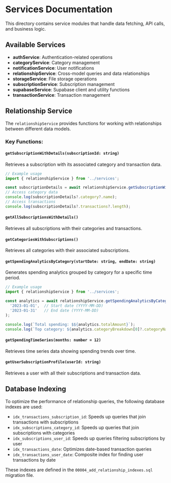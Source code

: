 # Services Documentation

This directory contains service modules that handle data fetching, API calls, and business logic.

## Available Services

- **authService**: Authentication-related operations
- **categoryService**: Category management
- **notificationService**: User notifications
- **relationshipService**: Cross-model queries and data relationships
- **storageService**: File storage operations
- **subscriptionService**: Subscription management
- **supabaseService**: Supabase client and utility functions
- **transactionService**: Transaction management

## Relationship Service

The `relationshipService` provides functions for working with relationships between different data models.

### Key Functions:

#### `getSubscriptionWithDetails(subscriptionId: string)`
Retrieves a subscription with its associated category and transaction data.

```typescript
// Example usage
import { relationshipService } from '../services';

const subscriptionDetails = await relationshipService.getSubscriptionWithDetails('sub-123');
// Access category data
console.log(subscriptionDetails?.category?.name);
// Access transactions
console.log(subscriptionDetails?.transactions?.length);
```

#### `getAllSubscriptionsWithDetails()`
Retrieves all subscriptions with their categories and transactions.

#### `getCategoriesWithSubscriptions()`
Retrieves all categories with their associated subscriptions.

#### `getSpendingAnalyticsByCategory(startDate: string, endDate: string)`
Generates spending analytics grouped by category for a specific time period.

```typescript
// Example usage
import { relationshipService } from '../services';

const analytics = await relationshipService.getSpendingAnalyticsByCategory(
  '2023-01-01',  // Start date (YYYY-MM-DD)
  '2023-01-31'   // End date (YYYY-MM-DD)
);

console.log(`Total spending: $${analytics.totalAmount}`);
console.log(`Top category: ${analytics.categoryBreakdown[0]?.categoryName}`);
```

#### `getSpendingTimeSeries(months: number = 12)`
Retrieves time series data showing spending trends over time.

#### `getUserSubscriptionProfile(userId: string)`
Retrieves a user with all their subscriptions and transaction data.

## Database Indexing

To optimize the performance of relationship queries, the following database indexes are used:

- `idx_transactions_subscription_id`: Speeds up queries that join transactions with subscriptions
- `idx_subscriptions_category_id`: Speeds up queries that join subscriptions with categories
- `idx_subscriptions_user_id`: Speeds up queries filtering subscriptions by user
- `idx_transactions_date`: Optimizes date-based transaction queries
- `idx_transactions_user_date`: Composite index for finding user transactions by date

These indexes are defined in the `00004_add_relationship_indexes.sql` migration file. 
